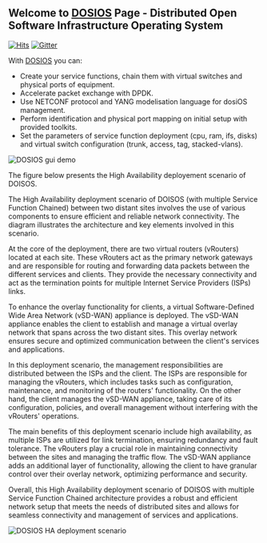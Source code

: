 ## Welcome to [DOSIOS](https://dosios.shytyi.net) Page - Distributed Open Software Infrastructure Operating System

[![Hits](https://hits.seeyoufarm.com/api/count/incr/badge.svg?url=http%3A%2F%2Fdosios.shytyi.net&count_bg=%2379C83D&title_bg=%23555555&icon=&icon_color=%23E7E7E7&title=hits&edge_flat=false)](https://hits.seeyoufarm.com)
[![Gitter](https://badges.gitter.im/dmytroshytyi/dosiOS.svg)](https://gitter.im/dmytroshytyi/dosiOS?utm_source=badge&utm_medium=badge&utm_campaign=pr-badge)

With [DOSIOS](https://dosios.shytyi.net) you can:

* Create your service functions, chain them with virtual switches and physical ports of equipment. 
* Accelerate packet exchange with DPDK.
* Use NETCONF protocol and YANG modelisation language for dosiOS management. 
* Perform identification and physical port mapping on initial setup with provided toolkits.
* Set the parameters of service function deployment (cpu, ram, ifs, disks) and virtual switch configuration (trunk, access, tag, stacked-vlans).


![DOSIOS gui demo](https://github.com/dmytroshytyi/dosiOS-uCPE/blob/main/dosios2102-gui-service-chain.png?raw=true)

The figure below presents the High Availability deployement scenario of DOISOS.

The High Availability deployment scenario of DOISOS (with multiple Service Function Chained) between two distant sites involves the use of various components to ensure efficient and reliable network connectivity. The diagram illustrates the architecture and key elements involved in this scenario.

At the core of the deployment, there are two virtual routers (vRouters) located at each site. These vRouters act as the primary network gateways and are responsible for routing and forwarding data packets between the different services and clients. They provide the necessary connectivity and act as the termination points for multiple Internet Service Providers (ISPs) links.

To enhance the overlay functionality for clients, a virtual Software-Defined Wide Area Network (vSD-WAN) appliance is deployed. The vSD-WAN appliance enables the client to establish and manage a virtual overlay network that spans across the two distant sites. This overlay network ensures secure and optimized communication between the client's services and applications.

In this deployment scenario, the management responsibilities are distributed between the ISPs and the client. The ISPs are responsible for managing the vRouters, which includes tasks such as configuration, maintenance, and monitoring of the routers' functionality. On the other hand, the client manages the vSD-WAN appliance, taking care of its configuration, policies, and overall management without interfering with the vRouters' operations.

The main benefits of this deployment scenario include high availability, as multiple ISPs are utilized for link termination, ensuring redundancy and fault tolerance. The vRouters play a crucial role in maintaining connectivity between the sites and managing the traffic flow. The vSD-WAN appliance adds an additional layer of functionality, allowing the client to have granular control over their overlay network, optimizing performance and security.

Overall, this High Availability deployment scenario of DOISOS with multiple Service Function Chained architecture provides a robust and efficient network setup that meets the needs of distributed sites and allows for seamless connectivity and management of services and applications.


![DOSIOS HA deployment scenario](https://github.com/dmytroshytyi/DOSIOS/blob/main/doc/998_images/dosios_deployment_ha_mode.svg?raw=true)






